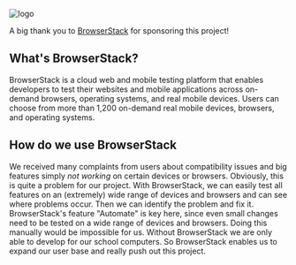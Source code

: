 ![logo](https://www.dieedith.de/logo.svg)

A big thank you to [BrowserStack](https://www.browserstack.com/) for sponsoring this project!

## What's BrowserStack?
BrowserStack is a cloud web and mobile testing platform that enables developers to test their websites and mobile applications across on-demand browsers, operating systems, and real mobile devices. Users can choose from more than 1,200 on-demand real mobile devices, browsers, and operating systems.

## How do we use BrowserStack
We received many complaints from users about compatibility issues and big features simply *not working* on certain devices or browsers. Obviously, this is quite a problem for our project. With BrowserStack, we can easily test all features on an (extremely) wide range of devices and browsers and can see where problems occur. Then we can identify the problem and fix it. BrowserStack's feature "Automate" is key here, since even small changes need to be tested on a wide range of devices and browsers. Doing this manually would be impossible for us.
Without BrowserStack we are only able to develop for our school computers. So BrowserStack enables us to expand our user base and really push out this project.
